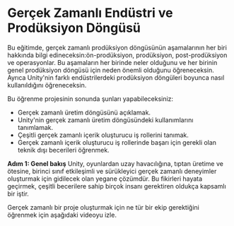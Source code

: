 # Gerçek Zamanlı Endüstri ve Prodüksiyon Döngüsü

Bu eğitimde, gerçek zamanlı prodüksiyon döngüsünün aşamalarının her biri hakkında bilgi edineceksin:ön-prodüksiyon, prodüksiyon, post-prodüksiyon ve operasyonlar. Bu aşamaların her birinde neler olduğunu ve her birinin genel prodüksiyon döngüsü için neden önemli olduğunu öğreneceksin. Ayrıca Unity'nin farklı endüstrilerdeki prodüksiyon döngüleri boyunca nasıl kullanıldığını öğreneceksin. 

Bu öğrenme projesinin sonunda şunları yapabileceksiniz:

- Gerçek zamanlı üretim döngüsünü açıklamak.
- Unity'nin gerçek zamanlı üretim döngüsündeki kullanımlarını tanımlamak.
- Çeşitli gerçek zamanlı içerik oluşturucu iş rollerini tanımak.
- Gerçek zamanlı içerik oluşturucu iş rollerinde başarı için gerekli olan teknik dışı becerileri öğrenmek.

**Adım 1: Genel bakış**
Unity, oyunlardan uzay havacılığına, tıptan üretime ve ötesine, birinci sınıf etkileşimli ve sürükleyici gerçek zamanlı deneyimler oluşturmak için gidilecek olan yegane çözümdür. Bu fikirleri hayata geçirmek, çeşitli becerilere sahip birçok insanı gerektiren oldukça kapsamlı bir iştir. 

Gerçek zamanlı bir proje oluşturmak için ne tür bir ekip gerektiğini öğrenmek için aşağıdaki videoyu izle.




